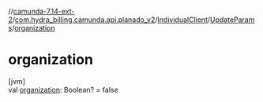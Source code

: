 //[camunda-7.14-ext-2](../../../../index.md)/[com.hydra_billing.camunda.api.planado_v2](../../index.md)/[IndividualClient](../index.md)/[UpdateParams](index.md)/[organization](organization.md)

# organization

[jvm]\
val [organization](organization.md): Boolean? = false
